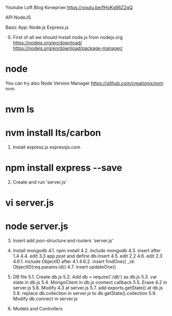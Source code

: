 Youtube
Loft Blog
Кочергин
https://youtu.be/fHoKs66Z2qQ

API NodeJS

Basic App: Node.js Express.js

0. First of all we should 
Install node.js from nodejs.org
https://nodejs.org/en/download/
https://nodejs.org/en/download/package-manager/
# node

You can try also Node Version Manager
https://github.com/creationix/nvm
nvm
# nvm ls
# nvm install lts/carbon

1. Install express.js
expressjs.com
# npm install express --save

2. Create and run 'server.js'
# vi server.js
# node server.js

3. Insert add json-structure and routers 'server.js'

4. Install mongodb
4.1. npm install
4.2. include mongodb
4.3. insert after 1.4 
4.4. edit 3.3 app.post and define db.insert
4.5. edit 2.2
4.6. edit 2.3
4.6.1. include ObjectID after 4.1
4.6.2. insert findOne({ _id: ObjectID(req.params.id)}
4.7. insert updateOne()

5. DB file
5.1. Create db.js
5.2. Add db = require('./db') as db.js
5.3. var state in db.js
5.4. MongoClient in db.js connect callback
5.5. Erase 4.2 in server.js
5.6. Modify 4.3 at server.js
5.7. add exports.getState() at db.js
5.8. replace db.collection in server.js to db.getState().collection
5.9. Modify db.connect in server.js

6. Models and Controllers

